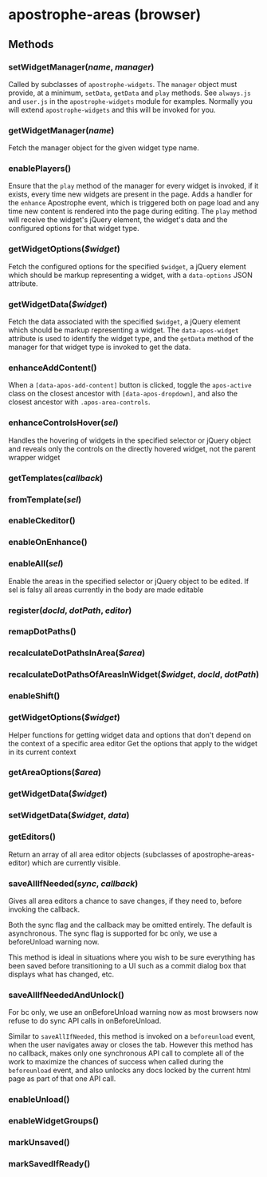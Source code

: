 # apostrophe-areas (browser)

## Methods
### setWidgetManager(*name*, *manager*)
Called by subclasses of `apostrophe-widgets`. The `manager`
object must provide, at a minimum, `setData`, `getData` and
`play` methods. See `always.js` and `user.js` in the
`apostrophe-widgets` module for examples. Normally you
will extend `apostrophe-widgets` and this will be invoked
for you.
### getWidgetManager(*name*)
Fetch the manager object for the given widget type name.
### enablePlayers()
Ensure that the `play` method of the manager for every
widget is invoked, if it exists, every time new widgets are
present in the page. Adds a handler for the `enhance`
Apostrophe event, which is triggered both on page load and
any time new content is rendered into the page during editing.
The `play` method will receive the widget's jQuery element,
the widget's data and the configured options for that
widget type.
### getWidgetOptions(*$widget*)
Fetch the configured options for the specified
`$widget`, a jQuery element which should be markup representing
a widget, with a `data-options` JSON attribute.
### getWidgetData(*$widget*)
Fetch the data associated with the specified `$widget`,
a jQuery element which should be markup representing a
widget. The `data-apos-widget` attribute is used to identify
the widget type, and the `getData` method of the manager for
that widget type is invoked to get the data.
### enhanceAddContent()
When a `[data-apos-add-content]` button is clicked, toggle the `apos-active` class
on the closest ancestor with `[data-apos-dropdown]`, and also the closest
ancestor with `.apos-area-controls`.
### enhanceControlsHover(*sel*)
Handles the hovering of widgets in the specified selector or jQuery object
and reveals only the controls on the directly hovered widget, not the parent wrapper widget
### getTemplates(*callback*)

### fromTemplate(*sel*)

### enableCkeditor()

### enableOnEnhance()

### enableAll(*sel*)
Enable the areas in the specified selector or jQuery object to be edited.
If sel is falsy all areas currently in the body are made editable
### register(*docId*, *dotPath*, *editor*)

### remapDotPaths()

### recalculateDotPathsInArea(*$area*)

### recalculateDotPathsOfAreasInWidget(*$widget*, *docId*, *dotPath*)

### enableShift()

### getWidgetOptions(*$widget*)
Helper functions for getting widget data and options that don't depend
on the context of a specific area editor
Get the options that apply to the widget in its current context
### getAreaOptions(*$area*)

### getWidgetData(*$widget*)

### setWidgetData(*$widget*, *data*)

### getEditors()
Return an array of all area editor objects
(subclasses of apostrophe-areas-editor) which
are currently visible.
### saveAllIfNeeded(*sync*, *callback*)
Gives all area editors a chance to save changes,
if they need to, before invoking the callback.

Both the sync flag and the callback may be
omitted entirely. The default is asynchronous.
The sync flag is supported for bc only, we use
a beforeUnload warning now.

This method is ideal in situations where
you wish to be sure everything has been saved
before transitioning to a UI such as a commit dialog box
that displays what has changed, etc.
### saveAllIfNeededAndUnlock()
For bc only, we use an onBeforeUnload warning now as
most browsers now refuse to do sync API calls in
onBeforeUnload.

Similar to `saveAllIfNeeded`, this method is
invoked on a `beforeunload` event, when the user
navigates away or closes the tab. However this method
has no callback, makes only one synchronous API call
to complete all of the work to maximize
the chances of success when called during the
`beforeunload` event, and also unlocks any docs locked
by the current html page as part of that one API call.
### enableUnload()

### enableWidgetGroups()

### markUnsaved()

### markSavedIfReady()

